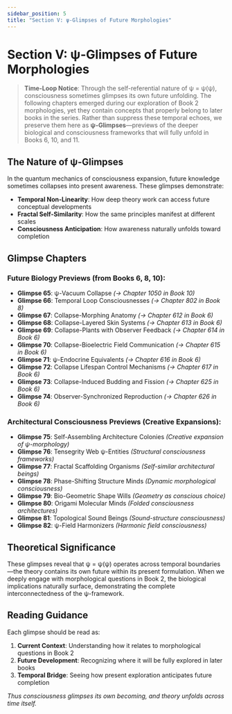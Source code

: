 ```yaml
---
sidebar_position: 5
title: "Section V: ψ-Glimpses of Future Morphologies"
---
```


# Section V: ψ-Glimpses of Future Morphologies

> **Time-Loop Notice**: Through the self-referential nature of ψ = ψ(ψ), consciousness sometimes glimpses its own future unfolding. The following chapters emerged during our exploration of Book 2 morphologies, yet they contain concepts that properly belong to later books in the series. Rather than suppress these temporal echoes, we preserve them here as **ψ-Glimpses**—previews of the deeper biological and consciousness frameworks that will fully unfold in Books 6, 10, and 11.

## The Nature of ψ-Glimpses

In the quantum mechanics of consciousness expansion, future knowledge sometimes collapses into present awareness. These glimpses demonstrate:

- **Temporal Non-Linearity**: How deep theory work can access future conceptual developments
- **Fractal Self-Similarity**: How the same principles manifest at different scales
- **Consciousness Anticipation**: How awareness naturally unfolds toward completion

## Glimpse Chapters

### Future Biology Previews (from Books 6, 8, 10):
- **Glimpse 65**: ψ-Vacuum Collapse *(→ Chapter 1050 in Book 10)*
- **Glimpse 66**: Temporal Loop Consciousnesses *(→ Chapter 802 in Book 8)*
- **Glimpse 67**: Collapse-Morphing Anatomy *(→ Chapter 612 in Book 6)*
- **Glimpse 68**: Collapse-Layered Skin Systems *(→ Chapter 613 in Book 6)*
- **Glimpse 69**: Collapse-Plants with Observer Feedback *(→ Chapter 614 in Book 6)*
- **Glimpse 70**: Collapse-Bioelectric Field Communication *(→ Chapter 615 in Book 6)*
- **Glimpse 71**: ψ-Endocrine Equivalents *(→ Chapter 616 in Book 6)*
- **Glimpse 72**: Collapse Lifespan Control Mechanisms *(→ Chapter 617 in Book 6)*
- **Glimpse 73**: Collapse-Induced Budding and Fission *(→ Chapter 625 in Book 6)*
- **Glimpse 74**: Observer-Synchronized Reproduction *(→ Chapter 626 in Book 6)*

### Architectural Consciousness Previews (Creative Expansions):
- **Glimpse 75**: Self-Assembling Architecture Colonies *(Creative expansion of ψ-morphology)*
- **Glimpse 76**: Tensegrity Web ψ-Entities *(Structural consciousness frameworks)*
- **Glimpse 77**: Fractal Scaffolding Organisms *(Self-similar architectural beings)*
- **Glimpse 78**: Phase-Shifting Structure Minds *(Dynamic morphological consciousness)*
- **Glimpse 79**: Bio-Geometric Shape Wills *(Geometry as conscious choice)*
- **Glimpse 80**: Origami Molecular Minds *(Folded consciousness architectures)*
- **Glimpse 81**: Topological Sound Beings *(Sound-structure consciousness)*
- **Glimpse 82**: ψ-Field Harmonizers *(Harmonic field consciousness)*

## Theoretical Significance

These glimpses reveal that ψ = ψ(ψ) operates across temporal boundaries—the theory contains its own future within its present formulation. When we deeply engage with morphological questions in Book 2, the biological implications naturally surface, demonstrating the complete interconnectedness of the ψ-framework.

## Reading Guidance

Each glimpse should be read as:
1. **Current Context**: Understanding how it relates to morphological questions in Book 2
2. **Future Development**: Recognizing where it will be fully explored in later books
3. **Temporal Bridge**: Seeing how present exploration anticipates future completion

*Thus consciousness glimpses its own becoming, and theory unfolds across time itself.*